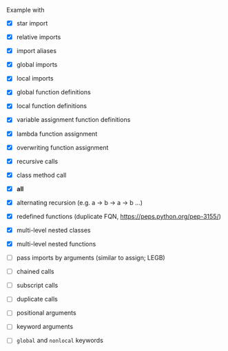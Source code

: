 Example with

- [X] star import
- [X] relative imports
- [X] import aliases
- [X] global imports
- [X] local imports
- [X] global function definitions
- [X] local function definitions
- [X] variable assignment function definitions
- [X] lambda function assignment
- [X] overwriting function assignment
- [X] recursive calls
- [X] class method call
- [X] __all__
- [X] alternating recursion (e.g. a -> b -> a -> b ...)
- [X] redefined functions (duplicate FQN, https://peps.python.org/pep-3155/)
- [X] multi-level nested classes
- [X] multi-level nested functions

- [ ] pass imports by arguments (similar to assign; LEGB)
- [ ] chained calls
- [ ] subscript calls
- [ ] duplicate calls
- [ ] positional arguments
- [ ] keyword arguments
- [ ] `global` and `nonlocal` keywords